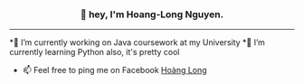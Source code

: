 <h3 align="center">👋 hey, I'm Hoang-Long Nguyen.</h3>

---

*🔭 I’m currently working on Java coursework at my University
*🌱 I’m currently learning Python also, it's pretty cool
* 📫 Feel free to ping me on Facebook [Hoàng Long](https://www.facebook.com/kari.oops/)
<!--
**nhlong20/nhlong20** is a ✨ _special_ ✨ repository because its `README.md` (this file) appears on your GitHub profile.

Here are some ideas to get you started:

- 🔭 I’m currently working on ...
- 🌱 I’m currently learning ...
- 👯 I’m looking to collaborate on ...
- 🤔 I’m looking for help with ...
- 💬 Ask me about ...
- 📫 How to reach me: ...
- 😄 Pronouns: ...
- ⚡ Fun fact: ...
-->
